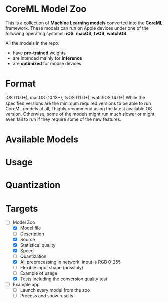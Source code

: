 # CoreML Model Zoo

This is a collection of **Machine Learning models** converted into the [**CoreML**](https://developer.apple.com/documentation/coreml) framework. These models can run on Apple devices under one of the following operating systems: **iOS**, **macOS**, **tvOS**, **watchOS**.

All the models in the repo:
* have **pre-trained** weights
* are intended mainly for **inference**
* are **optimized** for mobile devices

# Format

iOS (11.0+), macOS (10.13+), tvOS (11.0+), watchOS (4.0+)
While the specified versions are the minimum required versions to be able to run CoreML models at all, I highly recommend using the latest available OS version. Otherwise, some of the models might run much slower or might even fail to run if they require some of the new features.

# Available Models

# Usage

# Quantization

# Targets
- [ ] Model Zoo
  - [x] Model file
  - [ ] Description
  - [x] Source
  - [x] Statistical quality
  - [x] Speed
  - [ ] Quantization
  - [x] All preprocessing in network, input is RGB 0-255
  - [ ] Flexible input shape (possibly)
  - [ ] Example of usage
  - [x] Tests including the conversion quality test
- [ ] Example app
  - [ ] Launch every model from the zoo
  - [ ] Process and show results
